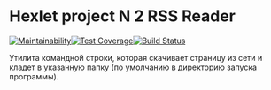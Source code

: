 # Hexlet project N 2 RSS Reader
[![Maintainability](https://api.codeclimate.com/v1/badges/64400baad8b5e8990917/maintainability)](https://codeclimate.com/github/koshkarik/project-lvl3-s218/maintainability)[![Test Coverage](https://api.codeclimate.com/v1/badges/64400baad8b5e8990917/test_coverage)](https://codeclimate.com/github/koshkarik/project-lvl3-s218/test_coverage)[![Build Status](https://travis-ci.org/koshkarik/project-lvl3-s218.svg?branch=master)](https://travis-ci.org/koshkarik/project-lvl3-s218)

 Утилита командной строки, которая скачивает страницу из сети и кладет в указанную папку (по умолчанию в директорию запуска программы). 
